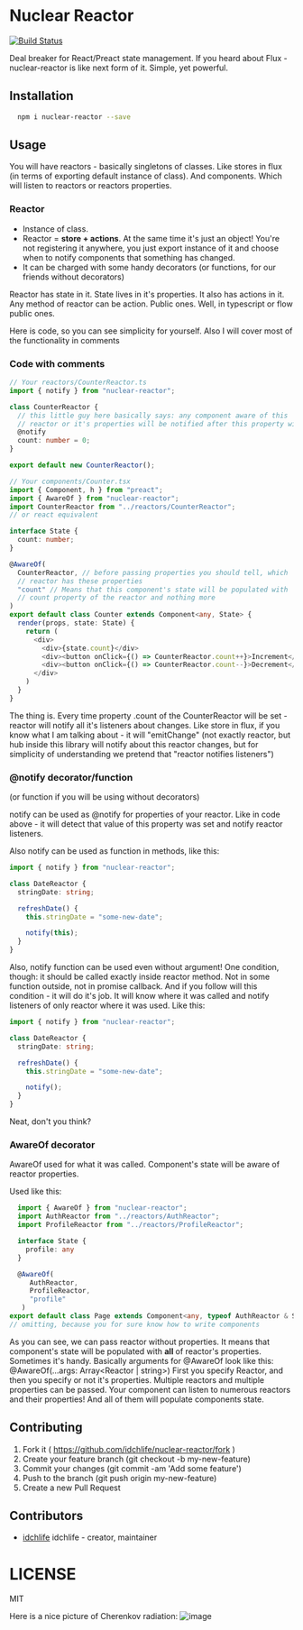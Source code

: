 # Nuclear Reactor

[![Build Status](https://travis-ci.org/idchlife/nuclear-reactor.svg?branch=master)](https://travis-ci.org/idchlife/nuclear-reactor)

Deal breaker for React/Preact state management. If you heard about Flux - nuclear-reactor is like next form of it.
Simple, yet powerful.

## Installation

```bash
  npm i nuclear-reactor --save
```

## Usage

You will have reactors - basically singletons of classes. Like stores in flux (in terms of exporting default instance of class). And components. Which will listen to reactors or reactors properties.

### Reactor

- Instance of class.
- Reactor = **store + actions**. At the same time it's just an object! You're not registering it anywhere, you just export instance of it and choose when to notify components that something has changed.
- It can be charged with some handy decorators (or functions, for our friends without decorators)

Reactor has state in it. State lives in it's properties.
It also has actions in it. Any method of reactor can be action. Public ones. Well, in typescript or flow public ones.

Here is code, so you can see simplicity for yourself.
Also I will cover most of the functionality in comments

### Code with comments

```typescript
// Your reactors/CounterReactor.ts
import { notify } from "nuclear-reactor";

class CounterReactor {
  // this little guy here basically says: any component aware of this
  // reactor or it's properties will be notified after this property will be changed
  @notify
  count: number = 0;
}

export default new CounterReactor();
```

```typescript
// Your components/Counter.tsx
import { Component, h } from "preact";
import { AwareOf } from "nuclear-reactor";
import CounterReactor from "../reactors/CounterReactor";
// or react equivalent

interface State {
  count: number;
}

@AwareOf(
  CounterReactor, // before passing properties you should tell, which
  // reactor has these properties
  "count" // Means that this component's state will be populated with
  // count property of the reactor and nothing more
)
export default class Counter extends Component<any, State> {
  render(props, state: State) {
    return (
      <div>
        <div>{state.count}</div>
        <div><button onClick={() => CounterReactor.count++}>Increment</button></div>
        <div><button onClick={() => CounterReactor.count--}>Decrement</button></div>
      </div>
    )
  }
}
```

The thing is. Every time property .count of the CounterReactor will be set - reactor
will notify all it's listeners about changes. Like store in flux, if you know what I am talking about - it will "emitChange" (not exactly reactor, but hub inside this library will notify about this reactor changes, but for simplicity of understanding we pretend that "reactor notifies listeners")


### @notify decorator/function

 (or function if you will be using without decorators)

notify can be used as @notify for properties of your reactor. Like in code above - it will detect that value of this property was set and notify reactor listeners.

Also notify can be used as function in methods, like this:

```typescript
import { notify } from "nuclear-reactor";

class DateReactor {
  stringDate: string;

  refreshDate() {
    this.stringDate = "some-new-date";

    notify(this);
  }
}
```

Also, notify function can be used even without argument!
One condition, though: it should be called exactly inside reactor method. Not in some function outside, not in promise callback.
And if you follow will this condition - it will do it's job. It will know where it was called and notify listeners
of only reactor where it was used. Like this:

```typescript
import { notify } from "nuclear-reactor";

class DateReactor {
  stringDate: string;

  refreshDate() {
    this.stringDate = "some-new-date";

    notify();
  }
}
```

Neat, don't you think?

### AwareOf decorator

AwareOf used for what it was called. Component's state will be aware of reactor properties.

Used like this:

```typescript
  import { AwareOf } from "nuclear-reactor";
  import AuthReactor from "../reactors/AuthReactor";
  import ProfileReactor from "../reactors/ProfileReactor";

  interface State {
    profile: any
  }

  @AwareOf(
     AuthReactor,
     ProfileReactor,
     "profile"
   )
export default class Page extends Component<any, typeof AuthReactor & State> {
// omitting, because you for sure know how to write components
```

As you can see, we can pass reactor without properties. It means that component's state will be populated with **all** of reactor's properties. Sometimes it's handy.
Basically arguments for @AwareOf look like this: @AwareOf(...args: Array<Reactor | string>)
First you specify Reactor, and then you specify or not it's properties. Multiple reactors and multiple properties can be passed. Your component can listen to numerous reactors and their properties! And all of them will populate components state.


## Contributing

1. Fork it ( https://github.com/idchlife/nuclear-reactor/fork )
2. Create your feature branch (git checkout -b my-new-feature)
3. Commit your changes (git commit -am 'Add some feature')
4. Push to the branch (git push origin my-new-feature)
5. Create a new Pull Request

## Contributors

- [idchlife](https://github.com/idchlife) idchlife - creator, maintainer

# LICENSE

MIT



Here is a nice picture of Cherenkov radiation:
![image](https://cloud.githubusercontent.com/assets/4563032/25785540/1b9ff1be-338c-11e7-9f60-87a764fdf7a1.png)